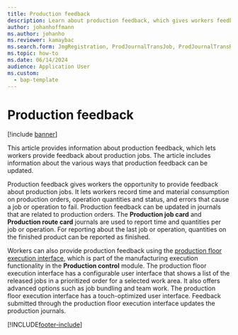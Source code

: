 ```yaml
---
title: Production feedback
description: Learn about production feedback, which gives workers feedback about production jobs and the various ways that production feedback can be updated.
author: johanhoffmann
ms.author: johanho
ms.reviewer: kamaybac
ms.search.form: JmgRegistration, ProdJournalTransJob, ProdJournalTransRoute, ProdParmReportFinished
ms.topic: how-to
ms.date: 06/14/2024
audience: Application User
ms.custom: 
  - bap-template
---
```


# Production feedback

[!include [banner](../includes/banner.md)]

This article provides information about production feedback, which lets workers provide feedback about production jobs. The article includes information about the various ways that production feedback can be updated.

Production feedback gives workers the opportunity to provide feedback about production jobs. It lets workers record time and material consumption on production orders, operation quantities and status, and errors that cause a job or operation to fail. Production feedback can be updated in journals that are related to production orders. The **Production job card** and **Production route card** journals are used to report time and quantities per job or operation. For reporting about the last job or operation, quantities on the finished product can be reported as finished. 

Workers can also provide production feedback using the [production floor execution interface](production-floor-execution-use.md), which is part of the manufacturing execution functionality in the **Production control** module. The production floor execution interface has a configurable user interface that shows a list of the released jobs in a prioritized order for a selected work area. It also offers advanced options such as job bundling and team work. The production floor execution interface has a touch-optimized user interface. Feedback submitted through the production floor execution interface updates the production journals.

[!INCLUDE[footer-include](../../includes/footer-banner.md)]
